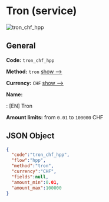 
# Tron (service) 
![tron_chf_hpp](https://static.openfintech.io/payment_methods/tron_chf_hpp/logo.svg?w=400&c=v0.59.26#w200)  

## General 
 
**Code:** `tron_chf_hpp` 
 
**Method:** `tron` 
 [show -->](/payment-methods/tron/) 
 
**Currency:** `CHF` [show -->](/currencies/CHF/) 
 
**Name:** 
 
:	[EN] Tron 
 
**Amount limits:** from `0.01` to `100000` CHF 

## JSON Object 

```json
{
  "code":"tron_chf_hpp",
  "flow":"hpp",
  "method":"tron",
  "currency":"CHF",
  "fields":null,
  "amount_min":0.01,
  "amount_max":100000
}
```  
